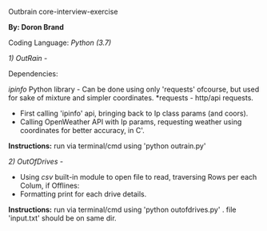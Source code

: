 Outbrain
core-interview-exercise

**By: Doron Brand**

Coding Language: *Python (3.7)*

_1) OutRain -_ 

Dependencies:

*ipinfo* Python library - Can be done using only 'requests' ofcourse, but used for sake of mixture and simpler coordinates.
*requests - http/api requests.

- First calling 'ipinfo' api, bringing back to Ip class params (and coors).
- Calling OpenWeather API with Ip params, requesting weather using coordinates for better accuracy, in C'.

**Instructions:** run via terminal/cmd using 'python outrain.py'

_2) OutOfDrives -_

- Using *csv* built-in module to open file to read, traversing Rows per each Colum, if Offlines:
- Formatting print for each drive details.

**Instructions:** run via terminal/cmd using 'python outofdrives.py' . file 'input.txt' should be on same dir.



	
